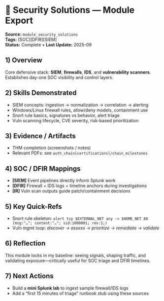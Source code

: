 # 🔐 Security Solutions — Module Export
**Source:** `module_security_solutions`  
**Tags:** [SOC][DFIR][SIEM]  
**Status:** Complete • **Last Update:** 2025-09

## 1) Overview
Core defensive stack: **SIEM**, **firewalls**, **IDS**, and **vulnerability scanners**. Establishes day-one SOC visibility and control layers.

## 2) Skills Demonstrated
- SIEM concepts: ingestion → normalization → correlation → alerting
- Windows/Linux firewall rules, allow/deny models, containment use
- Snort rule basics, signatures vs behavior, alert triage
- Vuln scanning lifecycle, CVE severity, risk-based prioritization

## 3) Evidence / Artifacts
- THM completion (screenshots / notes)
- Relevant PDFs: see `auth_chain[certifications]/chain_milestones`

## 4) SOC / DFIR Mappings
- **[SIEM]** Event pipelines directly inform Splunk work
- **[DFIR]** Firewall + IDS logs = timeline anchors during investigations
- **[IR]** Vuln scan outputs guide patch/containment decisions

## 5) Key Quick-Refs
- Snort rule skeleton: `alert tcp $EXTERNAL_NET any -> $HOME_NET 80 (msg:"…"; content:"…"; sid:1000001; rev:1;)`
- Vuln mgmt loop: *discover → assess → prioritize → remediate → validate*

## 6) Reflection
This module locks in my baseline: seeing signals, shaping traffic, and validating exposure—critically useful for SOC triage and DFIR timelines.

## 7) Next Actions
- Build a **mini Splunk lab** to ingest sample firewall/IDS logs
- Add a “first 15 minutes of triage” runbook stub using these sources
